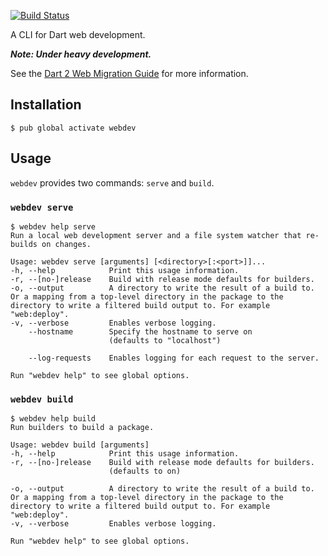[![Build Status](https://travis-ci.org/dart-lang/webdev.svg?branch=master)](https://travis-ci.org/dart-lang/webdev)

A CLI for Dart web development.

__*Note: Under heavy development.*__

See the [Dart 2 Web Migration Guide](https://webdev.dartlang.org/dart-2) for
more information.

## Installation

```console
$ pub global activate webdev
```

## Usage

`webdev` provides two commands: `serve` and `build`.

### `webdev serve`

```console
$ webdev help serve
Run a local web development server and a file system watcher that re-builds on changes.

Usage: webdev serve [arguments] [<directory>[:<port>]]...
-h, --help            Print this usage information.
-r, --[no-]release    Build with release mode defaults for builders.
-o, --output          A directory to write the result of a build to. Or a mapping from a top-level directory in the package to the directory to write a filtered build output to. For example "web:deploy".
-v, --verbose         Enables verbose logging.
    --hostname        Specify the hostname to serve on
                      (defaults to "localhost")

    --log-requests    Enables logging for each request to the server.

Run "webdev help" to see global options.
```

### `webdev build`

```console
$ webdev help build
Run builders to build a package.

Usage: webdev build [arguments]
-h, --help            Print this usage information.
-r, --[no-]release    Build with release mode defaults for builders.
                      (defaults to on)

-o, --output          A directory to write the result of a build to. Or a mapping from a top-level directory in the package to the directory to write a filtered build output to. For example "web:deploy".
-v, --verbose         Enables verbose logging.

Run "webdev help" to see global options.
```
